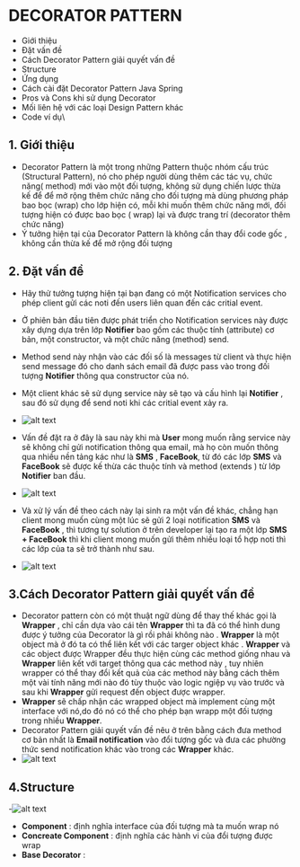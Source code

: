 # DECORATOR PATTERN

- Giới thiệu
- Đặt vấn đề
- Cách Decorator Pattern giải quyết vấn đề
- Structure 
- Ứng dụng
- Cách cài đặt Decorator Pattern Java Spring
- Pros và Cons khi sử dụng Decorator
- Mối liên hệ với các loại Design Pattern khác
- Code ví dụ\

## 1. Giới thiệu
- Decorator Pattern là một trong những Pattern thuộc nhóm cấu trúc (Structural Pattern), nó cho phép người dùng thêm các tác vụ, chức năng( method) mới vào một đối tượng, không sử dụng chiến lược thừa kế để để mở rộng thêm chức năng cho đối tượng mà dùng phương pháp bao bọc (wrap) cho lớp hiện có, mỗi khi muốn thêm chức năng mới, đối tượng hiện có được bao bọc ( wrap) lại và được trang trí (decorator thêm chức năng)
- Ý tưởng hiện tại của Decorator Pattern là không cần thay đổi code gốc , không cần thừa kế để mở rộng đối tượng 

## 2. Đặt vấn đề

- Hãy thử tưởng tượng hiện tại bạn đang có một Notification services cho phép client gửi các noti đến users liên quan đến các critial event.
- Ở phiên bản đầu tiên được phát triển cho Notification services này được xây dựng dựa trên lớp **Notifier** bao gồm các thuộc tính (attribute) cơ bản,  một constructor, và một chức năng (method) send.
- Method send này nhận vào các đối số là messages từ client và thực hiện send message đó cho danh sách email đã được pass vào trong đối tượng **Notifier** thông qua constructor của nó.
- Một client khác sẽ sử dụng service này sẽ tạo và cấu hình lại **Notifier** , sau đó sử dụng để send noti khi các critial event xảy ra.

- ![alt text](https://user-images.githubusercontent.com/57431066/142334969-7bb38abf-2e84-411f-9d88-93f9a3987360.png)

- Vấn đề đặt ra ở đây là sau này khi mà **User** mong muốn rằng service này sẽ không chỉ gửi notification thông qua email, mà họ còn muốn thông qua nhiều nền tảng kác như là **SMS** , **FaceBook**, từ đó các lớp  **SMS** và **FaceBook** sẽ được kế thừa các thuộc tính và method (extends ) từ lớp **Notifier** ban đầu.
- ![alt text](https://user-images.githubusercontent.com/57431066/142399244-f1186a54-d010-4e32-a518-8fb4d078278a.png)
- Và xử lý vấn đề theo cách này lại sinh ra một vấn đề khác, chẳng hạn client mong muốn cùng một lúc sẽ gửi 2 loại notification **SMS** và **FaceBook** , thì tương tự solution ở trên developer lại tạo ra một lớp **SMS + FaceBook** thì khi client mong muốn gửi thêm nhiều loại tổ hợp noti thì các lớp của ta sẽ trở thành như sau.
- ![alt text](https://user-images.githubusercontent.com/57431066/142431182-2e0855db-d957-4b1b-9648-4d182e3eb037.png)

## 3.Cách Decorator Pattern giải quyết vấn đề

- Decorator pattern còn có một thuật ngữ dùng để thay thế khác gọi là **Wrapper** , chỉ cần dựa vào cái tên **Wrapper** thì ta đã có thể hình dung được ý tưởng của Decorator là gì rồi phải không nào . **Wrapper** là một object mà ở đó ta có thể liên kết với các targer object khác . **Wrapper** và các object được Wrapper đều thực hiện cùng các method giống nhau và **Wrapper** liên kết với target thông qua các method này , tuy nhiên wrapper có thể thay đổi kết quả của các method này bằng cách thêm một vài tính năng mới nào đó tùy thuộc vào logic ngiệp vụ vào trước và sau khi **Wrapper** gửi request đến object được wrapper.
- **Wrapper** sẽ chấp nhận các wrapped object mà implement cùng một interface với nó,do đó nó có thể cho phép bạn wrapp một đối tượng trong nhiều **Wrapper**.
- Decorator Pattern giải quyết vấn đề nêu ở trên bằng cách đưa method cơ bản nhất là **Email notification** vào đổi tượng gốc và đưa các phường thức send notification khác vào trong các **Wrapper** khác.
- ![alt text](https://user-images.githubusercontent.com/57431066/143668970-79e47a70-e6af-41d5-8a66-b15498b2e3e2.png)
## 4.Structure
-![alt text](https://user-images.githubusercontent.com/57431066/143669467-2b0e1ac6-3c1f-4206-936d-89cf46e773f3.png)
- **Component** : định nghĩa interface của đối tượng mà ta muốn wrap nó
- **Concreate Component** : định nghĩa các hành vi của đổi tượng được wrap
- **Base Decorator** : 
